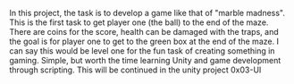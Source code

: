In this project, the task is to develop a game like that of "marble madness". This is the first task to get player one (the ball) to the end of the maze. There are coins for the score, health can be damaged with the traps, and the goal is for player one to get to the green box at the end of the maze. I can say this would be level one for the fun task of creating something in gaming. Simple, but worth the time learning Unity and game development through scripting. This will be continued in the unity project 0x03-UI
